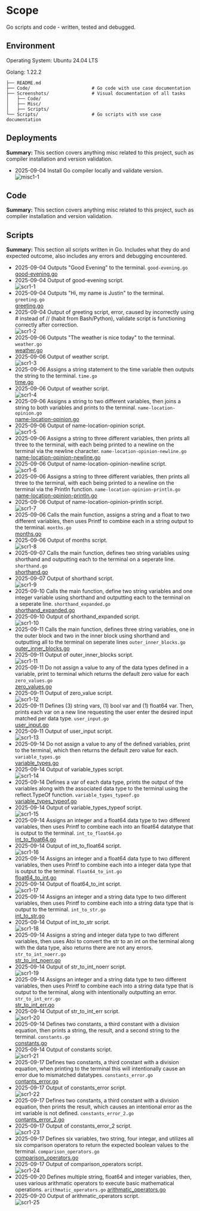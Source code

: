 # Scope
Go scripts and code - written, tested and debugged.

## Environment
Operating System: Ubuntu 24.04 LTS

Golang: 1.22.2
```
├── README.md
├── Code/                       # Go code with use case documentation
├── Screenshots/                # Visual documentation of all tasks
│   ├── Code/
│   ├── Misc/
│   ├── Scripts/
└── Scripts/                    # Go scripts with use case documentation

```
## Deployments
**Summary:** This section covers anything misc related to this project, such as compiler installation and version validation.

- 2025-09-04 Install Go compiler locally and validate version.  
  ![misc1-1](Miscellaneous/misc1-1.jpg)

## Code
**Summary:** This section covers anything misc related to this project, such as compiler installation and version validation.

## Scripts
**Summary:** This section all scripts written in Go. Includes what they do and expected outcome, also includes any errors and debugging encountered.

- 2025-09-04 Outputs "Good Evening" to the terminal. `good-evening.go`  
  [good-evening.go](Scripts/Scripts/good-evening.go)
- 2025-09-04 Output of good-evening script.  
  ![scr1-1](Scripts/scr1-1.jpg)
- 2025-09-04 Outputs "Hi, my name is Justin" to the terminal. `greeting.go`  
  [greeting.go](Scripts/Scripts/greeting.go)
- 2025-09-04 Output of greeting script, error, caused by incorrectly using # instead of // (habit from Bash/Python), validate script is functioning correctly after correction.  
  ![scr1-2](Scripts/scr1-2.jpg)
- 2025-09-06 Outputs "The weather is nice today" to the terminal. `weather.go`  
  [weather.go](Scripts/Scripts/weather.go)
- 2025-09-06 Output of weather script.  
  ![scr1-3](Scripts/scr1-3.jpg)
- 2025-09-06 Assigns a string statement to the time variable then outputs the string to the terminal. `time.go`  
  [time.go](Scripts/Scripts/time.go)
- 2025-09-06 Output of weather script.  
  ![scr1-4](Scripts/scr1-4.jpg)
- 2025-09-06 Assigns a string to two different variables, then joins a string to both variables and prints to the terminal. `name-location-opinion.go`  
  [name-location-opinion.go](Scripts/Scripts/name-location-opinion.go)
- 2025-09-06 Output of name-location-opinion script.  
  ![scr1-5](Scripts/scr1-5.jpg)
- 2025-09-06 Assigns a string to three different variables, then prints all three to the terminal, with each being printed to a newline on the terminal via the newline character. `name-location-opinion-newline.go`  
  [name-location-opinion-newline.go](Scripts/Scripts/name-location-opinion-newline.go)
- 2025-09-06 Output of name-location-opinion-newline script.  
  ![scr1-6](Scripts/scr1-6.jpg)
- 2025-09-06 Assigns a string to three different variables, then prints all three to the terminal, with each being printed to a newline on the terminal via the Println function. `name-location-opinion-println.go`  
  [name-location-opinion-println.go](Scripts/Scripts/name-location-opinion-println.go)
- 2025-09-06 Output of name-location-opinion-println script.  
  ![scr1-7](Scripts/scr1-7.jpg)
- 2025-09-06 Calls the main function, assigns a string and a float to two different variables, then uses Printf to combine each in a string output to the terminal. `months.go`  
  [months.go](Scripts/Scripts/months.go)
- 2025-09-06 Output of months script.  
  ![scr1-8](Scripts/scr1-8.jpg)
- 2025-09-07 Calls the main function, defines two string variables using shorthand and outputting each to the terminal on a seperate line. `shorthand.go`  
  [shorthand.go](Scripts/Scripts/shorthand.go)
- 2025-09-07 Output of shorthand script.  
  ![scr1-9](Scripts/scr1-9.jpg)
- 2025-09-10 Calls the main function, define two string variables and one integer variable using shorthand and outputting each to the terminal on a seperate line. `shorthand_expanded.go`  
  [shorthand_expanded.go](Scripts/Scripts/shorthand_expanded.go)
- 2025-09-10 Output of shorthand_expanded script.  
  ![scr1-10](Scripts/scr1-10.jpg)
- 2025-09-11 Calls the main function, defines three string variables, one in the outer block and two in the inner block using shorthand and outputting all to the terminal on seperate lines `outer_inner_blocks.go`  
  [outer_inner_blocks.go](Scripts/Scripts/outer_inner_blocks.go)
- 2025-09-11 Output of outer_inner_blocks script.  
  ![scr1-11](Scripts/scr1-11.jpg)
- 2025-09-11 Do not assign a value to any of the data types defined in a variable, print to terminal which returns the default zero value for each `zero_values.go`  
  [zero_values.go](Scripts/Scripts/zero_values.go)
- 2025-09-11 Output of zero_value script.  
  ![scr1-12](Scripts/scr1-12.jpg)
- 2025-09-11 Defines (3) string vars, (1) bool var and (1) float64 var. Then, prints each var on a new line requesting the user enter the desired input matched per data type. `user_input.go`  
  [user_input.go](Scripts/Scripts/user_input.go)
- 2025-09-11 Output of user_input script.  
  ![scr1-13](Scripts/scr1-13.jpg)
- 2025-09-14 Do not assign a value to any of the defined variables, print to the terminal, which then returns the default zero value for each. `variable_types.go`  
  [variable_types.go](Scripts/Scripts/variable_types.go)
- 2025-09-14 Output of variable_types script.  
  ![scr1-14](Scripts/scr1-14.jpg)
- 2025-09-14 Defines a var of each data type, prints the output of the variables along with the associated data type to the terminal using the reflect.TypeOf function. `variable_types_typeof.go`  
  [variable_types_typeof.go](Scripts/Scripts/variable_types_typeof.go)
- 2025-09-14 Output of variable_types_typeof script.  
  ![scr1-15](Scripts/scr1-15.jpg)
- 2025-09-14 Assigns an integer and a float64 data type to two different variables, then uses Printf to combine each into an float64 datatype that is output to the terminal. `int_to_float64.go`  
  [int_to_float64.go](Scripts/Scripts/int_to_float64.go)
- 2025-09-14 Output of int_to_float64 script.  
  ![scr1-16](Scripts/scr1-16.jpg)
- 2025-09-14 Assigns an integer and a float64 data type to two different variables, then uses Printf to combine each into a integer data type that is output to the terminal. `float64_to_int.go`  
  [float64_to_int.go](Scripts/Scripts/float64_to_int.go)
- 2025-09-14 Output of float64_to_int script.  
  ![scr1-17](Scripts/scr1-17.jpg)
- 2025-09-14 Assigns an integer and a string data type to two different variables, then uses Printf to combine each into a string data type that is output to the terminal. `int_to_str.go`  
  [int_to_str.go](Scripts/Scripts/int_to_str.go)
- 2025-09-14 Output of int_to_str script.  
  ![scr1-18](Scripts/scr1-18.jpg)
- 2025-09-14 Assigns a string and integer data type to two different variables, then uses Atoi to convert the str to an int on the terminal along with the data type, also returns there are not any errors. `str_to_int_noerr.go`  
  [str_to_int_noerr.go](Scripts/Scripts/str_to_int_noerr.go)
- 2025-09-14 Output of str_to_int_noerr script.  
  ![scr1-19](Scripts/scr1-19.jpg)
- 2025-09-14 Assigns an integer and a string data type to two different variables, then uses Printf to combine each into a string data type that is output to the terminal, along with intentionally outputting an error. `str_to_int_err.go`  
  [str_to_int_err.go](Scripts/Scripts/str_to_int_err.go)
- 2025-09-14 Output of str_to_int_err script.  
  ![scr1-20](Scripts/scr1-20.jpg)
- 2025-09-14 Defines two constants, a third constant with a division equation, then prints a string, the result, and a second string to the terminal. `constants.go`  
  [constants.go](Scripts/Scripts/constants.go)
- 2025-09-14 Output of constants script.  
  ![scr1-21](Scripts/scr1-21.jpg)
- 2025-09-17 Defines two constants, a third constant with a division equation, when printing to the terminal this will intentionally cause an error due to mismatched datatypes. `constants_error.go`  
  [contants_error.go](Scripts/Scripts/constants_error.go)
- 2025-09-17 Output of constants_error script.  
  ![scr1-22](Scripts/scr1-22.jpg)
- 2025-09-17 Defines two constants, a third constant with a division equation, then prints the result, which causes an intentional error as the int variable is not defined. `constants_error_2.go`  
  [contants_error_2.go](Scripts/Scripts/constants_error_2.go)
- 2025-09-17 Output of constants_error_2 script.  
  ![scr1-23](Scripts/scr1-23.jpg)
- 2025-09-17 Defines six variables, two string, four integar, and utilizes all six comparison operators to return the expected boolean values to the terminal. `comparison_operators.go`  
  [comparison_operators.go](Scripts/Scripts/comparison_operators.go)
- 2025-09-17 Output of comparison_operators script.  
  ![scr1-24](Scripts/scr1-24.jpg)
- 2025-09-20 Defines multiple string, float64 and integer variables, then, uses various arithmatic operators to execute basic mathematical operations. `arithmatic_operators.go`
  [arithmatic_operators.go](Scripts/Scripts/arithmatic_operators.go)
- 2025-09-20 Output of arithmatic_operators script.  
  ![scr1-25](Scripts/scr1-25.jpg)
